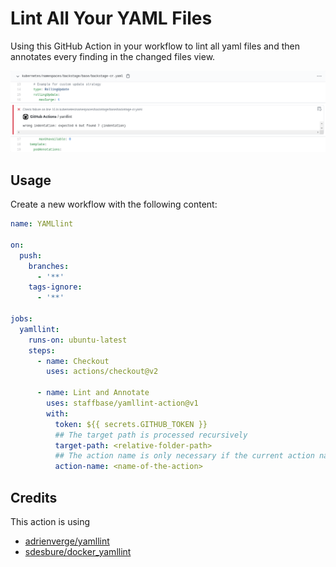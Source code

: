# Lint All Your YAML Files

Using this GitHub Action in your workflow to lint all yaml files and then annotates every finding in the changed files view.

![annotation](images/annotation.png)

## Usage

Create a new workflow with the following content:

```yaml
name: YAMLlint

on:
  push:
    branches:
      - '**'
    tags-ignore:
      - '**'

jobs:
  yamllint:
    runs-on: ubuntu-latest
    steps:
      - name: Checkout
        uses: actions/checkout@v2

      - name: Lint and Annotate
        uses: staffbase/yamllint-action@v1
        with:
          token: ${{ secrets.GITHUB_TOKEN }}
          ## The target path is processed recursively
          target-path: <relative-folder-path>
          ## The action name is only necessary if the current action name changed
          action-name: <name-of-the-action>
```

## Credits

This action is using

- [adrienverge/yamllint](https://github.com/adrienverge/yamllint)
- [sdesbure/docker_yamllint](https://github.com/sdesbure/docker_yamllint)
